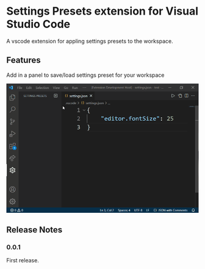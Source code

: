# Settings Presets extension for Visual Studio Code

A vscode extension for appling settings presets to the workspace.

## Features

Add in a panel to save/load settings preset for your workspace

![preview](https://raw.githubusercontent.com/legend-master/vscode-settings-presets/main/images/preview.gif)

## Release Notes

### 0.0.1

First release.
